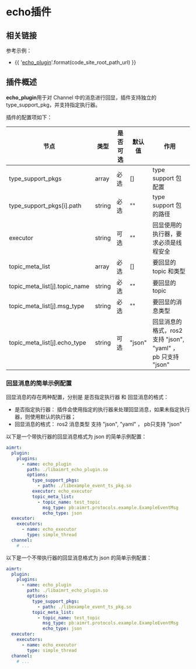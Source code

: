 
# echo插件

## 相关链接

参考示例：
- {{ '[echo_plugin]({}/src/examples/plugins/echo_plugin)'.format(code_site_root_path_url) }}

## 插件概述

**echo_plugin**用于对 Channel 中的消息进行回显，插件支持独立的 type_support_pkg，并支持指定执行器。

插件的配置项如下：

| 节点                              | 类型          | 是否可选| 默认值  | 作用 |
| ----                              | ----          | ----  | ----      | ---- |
| type_support_pkgs                 | array         | 必选  | []        | type support 包配置 |
| type_support_pkgs[i].path         | string        | 必选  | ""        | type support 包的路径 |
| executor                          | string        | 可选  | ""        | 回显使用的执行器，要求必须是线程安全 |
| topic_meta_list                   | array         | 必选  | []        | 要回显的 topic 和类型 |
| topic_meta_list[j].topic_name     | string        | 必选  | ""        | 要回显的 topic |
| topic_meta_list[j].msg_type       | string        | 必选  | ""        | 要回显的消息类型 |
| topic_meta_list[j].echo_type      | string        | 可选  | "json"    | 回显消息的格式，ros2 支持 "json", "yaml" ， pb 只支持 "json" |



### 回显消息的简单示例配置
回显消息的存在两种配置，分别是 是否指定执行器 和 回显消息的格式：
- 是否指定执行器： 插件会使用指定的执行器来处理回显消息，如果未指定执行器，则使用默认的执行器；
- 回显消息的格式： ros2 消息类型 支持 "json", "yaml" ， pb只支持 "json"

以下是一个带执行器的回显消息格式为 json 的简单示例配置：
```yaml
aimrt:
  plugin:
    plugins:
      - name: echo_plugin
        path: ./libaimrt_echo_plugin.so
        options:
          type_support_pkgs:
            - path: ./libexample_event_ts_pkg.so       
          executor: echo_executor
          topic_meta_list:
            - topic_name: test_topic
              msg_type: pb:aimrt.protocols.example.ExampleEventMsg                
              echo_type: json
  executor:
    executors:
      - name: echo_executor
        type: simple_thread
  channel:
    # ...
```


以下是一个不带执行器的回显消息格式为 json 的简单示例配置：
```yaml
aimrt:
  plugin:
    plugins:
      - name: echo_plugin
        path: ./libaimrt_echo_plugin.so
        options:
          type_support_pkgs:
            - path: ./libexample_event_ts_pkg.so       
          topic_meta_list:
            - topic_name: test_topic
              msg_type: pb:aimrt.protocols.example.ExampleEventMsg       
              echo_type: json
  executor:
    executors:
      - name: echo_executor
        type: simple_thread
  channel:
    # ...
```

